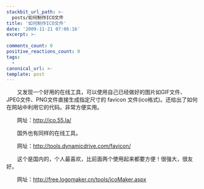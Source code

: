 ```yaml
---
stackbit_url_path: >-
  posts/如何制作ICO文件
title: '如何制作ICO文件'
date: '2009-11-21 07:06:16'
excerpt: >-
  
comments_count: 0
positive_reactions_count: 0
tags: 
  - 
canonical_url: >-
template: post
---
```

<div style="text-indent: 2em;"><p>又发现一个好用的在线工具，可以使用自己已经做好的图片如GIF文件、JPEG文件、PNG文件直接生成指定尺寸的 favicon 文件(ico格式)。还给出了如何在网站中利用它的代码。非常方便实用。</p><p>网址：<a href="http://ico.55.la/">http://ico.55.la/</a></p><p>国外也有同样的在线工具。</p><p>网址：<a href="http://tools.dynamicdrive.com/favicon/">http://tools.dynamicdrive.com/favicon/</a></p><p>这个是国内的，个人最喜欢，比前面两个使用起来都要方便！很强大，很友好。</p><p>网址：<a href="http://free.logomaker.cn/tools/icoMaker.aspx">http://free.logomaker.cn/tools/icoMaker.aspx</a></p></div>